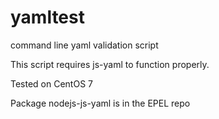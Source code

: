 # yamltest
command line yaml validation script

This script requires js-yaml to function properly.

Tested on CentOS 7

Package nodejs-js-yaml is in the EPEL repo

